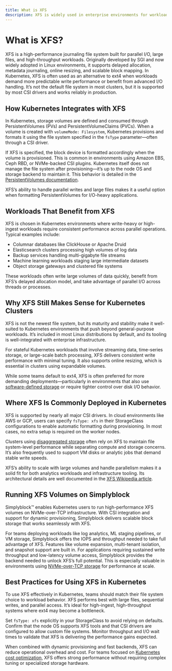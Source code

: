 ```yaml
---
title: What is XFS
description: XFS is widely used in enterprise environments for workloads that demand fast access, reliability, and large volume support.
---
```

# What is XFS?

XFS is a high-performance journaling file system built for parallel I/O, large files, and high-throughput workloads. Originally developed by SGI and now widely adopted in Linux environments, it supports delayed allocation, metadata journaling, online resizing, and scalable block mapping. In Kubernetes, XFS is often used as an alternative to ext4 when workloads demand more predictable write performance or benefit from advanced I/O handling. It’s not the default file system in most clusters, but it is supported by most CSI drivers and works reliably in production.

## How Kubernetes Integrates with XFS

In Kubernetes, storage volumes are defined and consumed through PersistentVolumes (PVs) and PersistentVolumeClaims (PVCs). When a volume is created with `volumeMode: Filesystem`, Kubernetes provisions and formats it using the file system specified in the `fsType` parameter—often through a CSI driver.

If XFS is specified, the block device is formatted accordingly when the volume is provisioned. This is common in environments using Amazon EBS, Ceph RBD, or NVMe-backed CSI plugins. Kubernetes itself does not manage the file system after provisioning—it’s up to the node OS and storage backend to maintain it. This behavior is detailed in the [PersistentVolumes documentation](https://kubernetes.io/docs/concepts/storage/persistent-volumes/).

XFS’s ability to handle parallel writes and large files makes it a useful option when formatting PersistentVolumes for I/O-heavy applications.

## Workloads That Benefit from XFS

XFS is chosen in Kubernetes environments where write-heavy or high-ingest workloads require consistent performance across parallel operations. Typical examples include:

- Columnar databases like ClickHouse or Apache Druid  
- Elasticsearch clusters processing high volumes of log data  
- Backup services handling multi-gigabyte file streams  
- Machine learning workloads staging large intermediate datasets  
- Object storage gateways and clustered file systems

These workloads often write large volumes of data quickly, benefit from XFS’s delayed allocation model, and take advantage of parallel I/O across threads or processes.

## Why XFS Still Makes Sense for Kubernetes Clusters

XFS is not the newest file system, but its maturity and stability make it well-suited to Kubernetes environments that push beyond general-purpose workloads. It’s included in most Linux distributions by default, and its tooling is well-integrated with enterprise infrastructure.

For stateful Kubernetes workloads that involve streaming data, time-series storage, or large-scale batch processing, XFS delivers consistent write performance with minimal tuning. It also supports online resizing, which is essential in clusters using expandable volumes.

While some teams default to ext4, XFS is often preferred for more demanding deployments—particularly in environments that also use [software-defined storage](https://www.simplyblock.io/use-cases/software-defined-storage/) or require tighter control over disk I/O behavior.

## Where XFS Is Commonly Deployed in Kubernetes

XFS is supported by nearly all major CSI drivers. In cloud environments like AWS or GCP, users can specify `fsType: xfs` in their StorageClass configurations to enable automatic formatting during provisioning. In most cases, no extra setup is required on the worker nodes.

Clusters using [disaggregated storage](https://www.simplyblock.io/use-cases/disaggregated-storage/) often rely on XFS to maintain file system-level performance while separating compute and storage concerns. It’s also frequently used to support VM disks or analytic jobs that demand stable write speeds.

XFS’s ability to scale with large volumes and handle parallelism makes it a solid fit for both analytics workloads and infrastructure tooling. Its architectural details are well documented in the [XFS Wikipedia article](https://en.wikipedia.org/wiki/XFS).

## Running XFS Volumes on Simplyblock

Simplyblock™ enables Kubernetes users to run high-performance XFS volumes on NVMe-over-TCP infrastructure. With CSI integration and support for dynamic provisioning, Simplyblock delivers scalable block storage that works seamlessly with XFS.

For teams deploying workloads like log analytics, ML staging pipelines, or VM storage, Simplyblock offers the IOPS and throughput needed to take full advantage of XFS. Features like volume expansion, multi-tenant isolation, and snapshot support are built in. For applications requiring sustained write throughput and low-latency volume access, Simplyblock provides the backend needed to unlock XFS’s full potential. This is especially valuable in environments using [NVMe-over-TCP storage](https://www.simplyblock.io/use-cases/nvme-over-tcp-storage/) for performance at scale.

## Best Practices for Using XFS in Kubernetes

To use XFS effectively in Kubernetes, teams should match their file system choice to workload behavior. XFS performs best with large files, sequential writes, and parallel access. It’s ideal for high-ingest, high-throughput systems where ext4 may become a bottleneck.

Set `fsType: xfs` explicitly in your StorageClass to avoid relying on defaults. Confirm that the node OS supports XFS tools and that CSI drivers are configured to allow custom file systems. Monitor throughput and I/O wait times to validate that XFS is delivering the performance gains expected.

When combined with dynamic provisioning and fast backends, XFS can reduce operational overhead and cost. For teams focused on [Kubernetes cost optimization](https://www.simplyblock.io/use-cases/optimizing-kubernetes-costs/), XFS offers strong performance without requiring complex tuning or specialized storage hardware.
